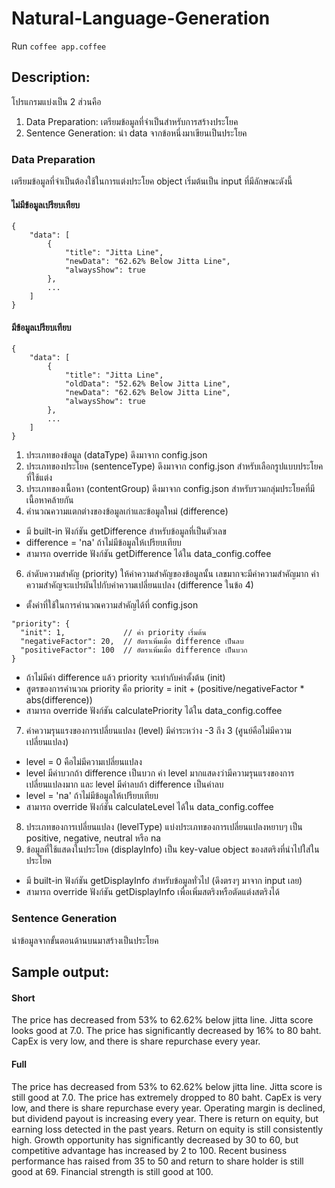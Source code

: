 Natural-Language-Generation
===========================
Run ```coffee app.coffee```


Description:
------------
โปรแกรมแบ่งเป็น 2 ส่วนคือ

1. Data Preparation: เตรียมข้อมูลที่จำเป็นสำหรับการสร้างประโยค
2. Sentence Generation: นำ data จากข้อหนึ่งมาเขียนเป็นประโยค

### Data Preparation
เตรียมข้อมูลที่จำเป็นต้องใช้ในการแต่งประโยค
object เริ่มต้นเป็น input ที่มีลักษณะดังนี้

#### ไม่มีข้อมูลเปรียบเทียบ
```
{
	"data": [
		{
			"title": "Jitta Line",
			"newData": "62.62% Below Jitta Line",
			"alwaysShow": true
		},
		...
	]
}
```
#### มีข้อมูลเปรียบเทียบ
```
{
	"data": [
		{
			"title": "Jitta Line",
			"oldData": "52.62% Below Jitta Line",
			"newData": "62.62% Below Jitta Line",
			"alwaysShow": true
		},
		...
	]
}
```
1. ประเภทของข้อมูล (dataType) ดึงมาจาก config.json
2. ประเภทของประโยค (sentenceType) ดึงมาจาก config.json สำหรับเลือกรูปแบบประโยคที่ใช้แต่ง
3. ประเภทของเนื้อหา (contentGroup) ดึงมาจาก config.json สำหรับรวมกลุ่มประโยคที่มีเนื้อหาคล้ายกัน
4. คำนวณความแตกต่างของข้อมูลเก่าและข้อมูลใหม่ (difference)
 - มี built-in ฟังก์ชัน getDifference สำหรับข้อมูลที่เป็นตัวเลข
 - difference = 'na' ถ้าไม่มีข้อมูลให้เปรียบเทียบ
 - สามารถ override ฟังก์ชัน getDifference ได้ใน data_config.coffee
6. ลำดับความสำคัญ (priority) ให้ค่าความสำคัญของข้อมูลนั้น เลขมากจะมีค่าความสำคัญมาก ค่าความสำคัญจะแปรผันไปกับค่าความเปลี่ยนแปลง (difference ในข้อ 4)
 - ตั้งค่าที่ใช้ในการคำนวณความสำคัญได้ที่ config.json
  ```
"priority": {
	"init": 1,             // ค่า priority เริ่มต้น
	"negativeFactor": 20,  // อัตราเพิ่มเมื่อ difference เป็นลบ
	"positiveFactor": 100  // อัตราเพิ่มเมื่อ difference เป็นบวก
}
  ```
 - ถ้าไม่มีค่า difference แล้ว priority จะเท่ากับค่าตั้งต้น (init)
 - สูตรของการคำนวณ priority คือ priority = init + (positive/negativeFactor * abs(difference))
 - สามารถ override ฟังก์ชัน calculatePriority ได้ใน data_config.coffee
7. ค่าความรุนแรงของการเปลี่ยนแปลง (level) มีค่าระหว่าง -3 ถึง 3 (ศูนย์คือไม่มีความเปลี่ยนแปลง)
 - level = 0 คือไม่มีความเปลี่ยนแปลง
 - level มีค่าบวกถ้า difference เป็นบวก ค่า level มากแสดงว่ามีความรุนแรงของการเปลี่ยนแปลงมาก และ level มีค่าลบถ้า difference เป็นค่าลบ
 - level = 'na' ถ้าไม่มีข้อมูลให้เปรียบเทียบ
 - สามารถ override ฟังก์ชัน calculateLevel ได้ใน data_config.coffee
8. ประเภทของการเปลี่ยนแปลง (levelType) แบ่งประเภทของการเปลี่ยนแปลงหยาบๆ เป็น positive, negative, neutral หรือ na
9. ข้อมูลที่ใช้แสดงในประโยค (displayInfo) เป็น key-value object ของสตริงที่นำไปใส่ในประโยค
 - มี built-in ฟังก์ชัน getDisplayInfo สำหรับข้อมูลทั่วไป (ดึงตรงๆ มาจาก input เลย)
 - สามารถ override ฟังก์ชัน getDisplayInfo เพื่อเพิ่มสตริงหรือตัดแต่งสตริงได้

### Sentence Generation
นำข้อมูลจากขั้นตอนด้านบนมาสร้างเป็นประโยค

Sample output:
--------------

#### Short

The price has decreased from 53% to 62.62% below jitta line. Jitta score looks good at 7.0. The price has significantly decreased by 16% to 80 baht. CapEx is very low, and there is share repurchase every year.

#### Full

The price has decreased from 53% to 62.62% below jitta line. Jitta score is still good at 7.0. The price has extremely dropped to 80 baht. CapEx is very low, and there is share repurchase every year. Operating margin is declined, but dividend payout is increasing every year. There is return on equity, but earning loss detected in the past years. Return on equity is still consistently high. Growth opportunity has significantly decreased by 30 to 60, but competitive advantage has increased by 2 to 100. Recent business performance has raised from 35 to 50 and return to share holder is still good at 69. Financial strength is still good at 100.